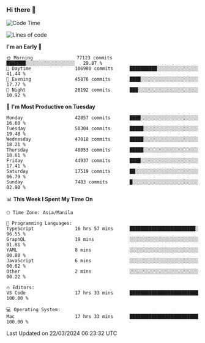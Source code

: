 ### Hi there 👋

<!--START_SECTION:waka-->
![Code Time](http://img.shields.io/badge/Code%20Time-4%2C982%20hrs%2021%20mins-blue)

![Lines of code](https://img.shields.io/badge/From%20Hello%20World%20I%27ve%20Written-116.4%20million%20lines%20of%20code-blue)

**I'm an Early 🐤** 

```text
🌞 Morning                77123 commits       ███████░░░░░░░░░░░░░░░░░░   29.87 % 
🌆 Daytime                106980 commits      ██████████░░░░░░░░░░░░░░░   41.44 % 
🌃 Evening                45876 commits       ████░░░░░░░░░░░░░░░░░░░░░   17.77 % 
🌙 Night                  28192 commits       ███░░░░░░░░░░░░░░░░░░░░░░   10.92 % 
```
📅 **I'm Most Productive on Tuesday** 

```text
Monday                   42857 commits       ████░░░░░░░░░░░░░░░░░░░░░   16.60 % 
Tuesday                  50304 commits       █████░░░░░░░░░░░░░░░░░░░░   19.48 % 
Wednesday                47018 commits       █████░░░░░░░░░░░░░░░░░░░░   18.21 % 
Thursday                 48053 commits       █████░░░░░░░░░░░░░░░░░░░░   18.61 % 
Friday                   44937 commits       ████░░░░░░░░░░░░░░░░░░░░░   17.41 % 
Saturday                 17519 commits       ██░░░░░░░░░░░░░░░░░░░░░░░   06.79 % 
Sunday                   7483 commits        █░░░░░░░░░░░░░░░░░░░░░░░░   02.90 % 
```


📊 **This Week I Spent My Time On** 

```text
🕑︎ Time Zone: Asia/Manila

💬 Programming Languages: 
TypeScript               16 hrs 57 mins      ████████████████████████░   96.55 % 
GraphQL                  19 mins             ░░░░░░░░░░░░░░░░░░░░░░░░░   01.81 % 
YAML                     8 mins              ░░░░░░░░░░░░░░░░░░░░░░░░░   00.80 % 
JavaScript               6 mins              ░░░░░░░░░░░░░░░░░░░░░░░░░   00.62 % 
Other                    2 mins              ░░░░░░░░░░░░░░░░░░░░░░░░░   00.22 % 

🔥 Editors: 
VS Code                  17 hrs 33 mins      █████████████████████████   100.00 % 

💻 Operating System: 
Mac                      17 hrs 33 mins      █████████████████████████   100.00 % 
```


 Last Updated on 22/03/2024 06:23:32 UTC
<!--END_SECTION:waka-->


<!--
**rad182/rad182** is a ✨ _special_ ✨ repository because its `README.md` (this file) appears on your GitHub profile.

Here are some ideas to get you started:

- 🔭 I’m currently working on ...
- 🌱 I’m currently learning ...
- 👯 I’m looking to collaborate on ...
- 🤔 I’m looking for help with ...
- 💬 Ask me about ...
- 📫 How to reach me: ...
- 😄 Pronouns: ...
- ⚡ Fun fact: ...
-->
